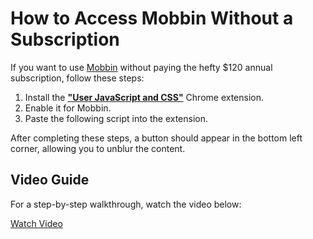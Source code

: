# How to Access Mobbin Without a Subscription

If you want to use [Mobbin](https://mobbin.com/) without paying the hefty $120 annual subscription, follow these steps:

1. Install the **["User JavaScript and CSS"](https://chrome.google.com/webstore/detail/user-javascript-and-css/nbhcbdghjpllgmfilhnhkllmkecfmpld)** Chrome extension.
2. Enable it for Mobbin.
3. Paste the following script into the extension.

After completing these steps, a button should appear in the bottom left corner, allowing you to unblur the content.

## Video Guide
For a step-by-step walkthrough, watch the video below:

[Watch Video](vid.mp4)
